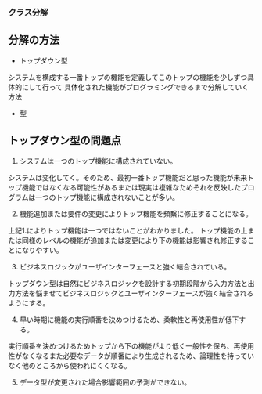 ### クラス分解

## 分解の方法

+ トップダウン型

システムを構成する一番トップの機能を定義してこのトップの機能を少しずつ具体的にして行って
具体化された機能がプログラミングできるまで分解していく方法

+ 型


## トップダウン型の問題点

1. システムは一つのトップ機能に構成されていない。

システムは変化してく。そのため、最初一番トップ機能だと思った機能が未来トップ機能ではなくなる可能性があるまたは現実は複雑なためそれを反映したプログラムは一つのトップ機能に構成されないことが多い。

2. 機能追加または要件の変更によりトップ機能を頻繫に修正することになる。

上記1.によりトップ機能は一つではないことがわかりました。
トップ機能の上または同様のレベルの機能が追加または変更により下の機能は影響され修正することになりやすい。

3. ビジネスロジックがユーザインターフェースと強く結合されている。

トップダウン型は自然にビジネスロジックを設計する初期段階から入力方法と出力方法を悩ませてビジネスロジックとユーザインターフェースが強く結合されるようにする。

4. 早い時期に機能の実行順番を決めつけるため、柔軟性と再使用性が低下する。

実行順番を決めつけるためトップから下の機能がより低く一般性を保ち、再使用性がなくなるまた必要なデータが順番により生成されるため、論理性を持っていなく他のところから使われにくくなる。

5. データ型が変更された場合影響範囲の予測ができない。
 

## 